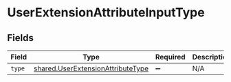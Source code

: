 # UserExtensionAttributeInputType


## Fields

| Field                                                                                  | Type                                                                                   | Required                                                                               | Description                                                                            |
| -------------------------------------------------------------------------------------- | -------------------------------------------------------------------------------------- | -------------------------------------------------------------------------------------- | -------------------------------------------------------------------------------------- |
| `type`                                                                                 | [shared.UserExtensionAttributeType](../../models/shared/userextensionattributetype.md) | :heavy_minus_sign:                                                                     | N/A                                                                                    |